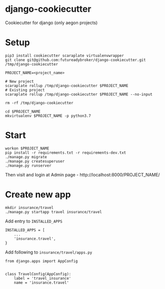 # django-cookiecutter
Cookiecutter for django (only aegon projects)

# Setup
```
pip3 install cookiecutter scaraplate virtualenvwrapper
git clone git@github.com:futureadybroker/django-cookiecutter.git /tmp/django-cookiecutter

PROJECT_NAME=<project_name>

# New project
scaraplate rollup /tmp/django-cookiecutter $PROJECT_NAME
# Existing project
scaraplate rollup /tmp/django-cookiecutter $PROJECT_NAME --no-input

rm -rf /tmp/django-cookiecutter

cd $PROJECT_NAME
mkvirtualenv $PROJECT_NAME -p python3.7
```
# Start
```
workon $PROJECT_NAME
pip install -r requirements.txt -r requirements-dev.txt
./manage.py migrate
./manage.py createsuperuser
./manage.py runserver
```
Then visit and login at Admin page - http://localhost:8000/PROJECT_NAME/

# Create new app
```
mkdir insurance/travel
./manage.py startapp travel insurance/travel
```

Add entry to `INSTALLED_APPS`
```
INSTALLED_APPS = [
    ...
    'insurance.travel',
}
```

Add following to `insurance/travel/apps.py`
```
from django.apps import AppConfig


class TravelConfig(AppConfig):
    label = 'travel_insurance'
    name = 'insurance.travel'
```
